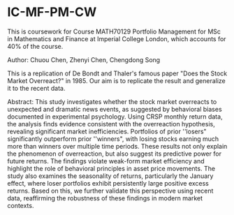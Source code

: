 # IC-MF-PM-CW
This is coursework for Course MATH70129 Portfolio Management for MSc in Mathematics and Finance at Imperial College London, which accounts for 40% of the course.

Author: Chuou Chen, Zhenyi Chen, Chengdong Song

This is a replication of De Bondt and Thaler's famous paper "Does the Stock Market Overreact?" in 1985. Our aim is to replicate the result and generalize it to the recent data.

Abstract:
This study investigates whether the stock market overreacts to unexpected and dramatic news events, as suggested by behavioral biases documented in experimental psychology. Using CRSP monthly return data, the analysis finds evidence consistent with the overreaction hypothesis, revealing significant market inefficiencies. Portfolios of prior ''losers" significantly outperform prior ''winners", with losing stocks earning much more than winners over multiple time periods. These results not only explain the phenomenon of overreaction, but also suggest its predictive power for future returns. The findings violate weak-form market efficiency and highlight the role of behavioral principles in asset price movements. The study also examines the seasonality of returns, particularly the January effect, where loser portfolios exhibit persistently large positive excess returns. Based on this, we further validate this perspective using recent data, reaffirming the robustness of these findings in modern market contexts.